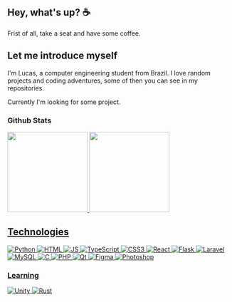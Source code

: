 ## Hey, what's up? ☕

 Frist of all, take a seat and have some coffee.

## Let me introduce myself

 I'm Lucas, a computer engineering student from Brazil. I love random projects and coding adventures, some of then you can see in my repositories.

  Currently I'm looking for some project.

### Github Stats

<div align="left">
  <a href="https://github.com/LucasJFelippo">
  <img height="180em" src="https://github-readme-stats.vercel.app/api?username=LucasJFelippo&show_icons=true&theme=aura_dark&include_all_commits=true&count_private=true"/>
  <img height="180em" src="https://github-readme-stats.vercel.app/api/top-langs/?username=LucasJFelippo&layout=compact&langs_count=7&theme=aura_dark"/>
</div>

## Technologies

<div style="display: inline_block">

<img alt="Python" src="https://img.shields.io/badge/python-3670A0?style=for-the-badge&logo=python&logoColor=ffc331" />

<img alt="HTML" src="https://img.shields.io/badge/html5-f16529?style=for-the-badge&logo=html5&logoColor=white" />
<img alt="JS" src="https://img.shields.io/badge/javascript-000000?style=for-the-badge&logo=javascript&logoColor=f7e018" />
<img alt="TypeScript" src="https://img.shields.io/badge/typescript-%23007ACC.svg?style=for-the-badge&logo=typescript&logoColor=white" />
<img alt="CSS3" src="https://img.shields.io/badge/css3-006bc0?style=for-the-badge&logo=css3&logoColor=white" />  
<img alt="React" src="https://img.shields.io/badge/react-1e2229?style=for-the-badge&logo=react&logoColor=149eca" />
<img alt="Flask" src="https://img.shields.io/badge/flask-ffffff?style=for-the-badge&logo=flask&logoColor=black" />
<img alt="Laravel" src="https://img.shields.io/badge/laravel-121c2c?style=for-the-badge&logo=laravel&logoColor=FF2D20" />

<img alt="MySQL" src="https://img.shields.io/badge/mysql-000000?style=for-the-badge&logo=mysql&logoColor=4479A1" />

<img alt="C" src="https://img.shields.io/badge/c-004283?style=for-the-badge&logo=c&logoColor=white" />

<img alt="PHP" src="https://img.shields.io/badge/php-787cb4?style=for-the-badge&logo=php&logoColor=black" />

<img alt="Qt" src="https://img.shields.io/badge/Qt-000000?style=for-the-badge&logo=Qt&logoColor=40CD52" />

<img alt="Figma" src="https://img.shields.io/badge/figma-162134?style=for-the-badge&logo=figma&logoColor=F24E1E" />
<img alt="Photoshop" src="https://img.shields.io/badge/photoshop-001e36?style=for-the-badge&logo=adobephotoshop&logoColor=30a8ff" />

### Learning

<img alt="Unity" src="https://img.shields.io/badge/unity-000000?style=for-the-badge&logo=unity&logoColor=white" />
<img alt="Rust" src="https://img.shields.io/badge/Rust-ffffff?style=for-the-badge&logo=rust&logoColor=black" />

</div>
